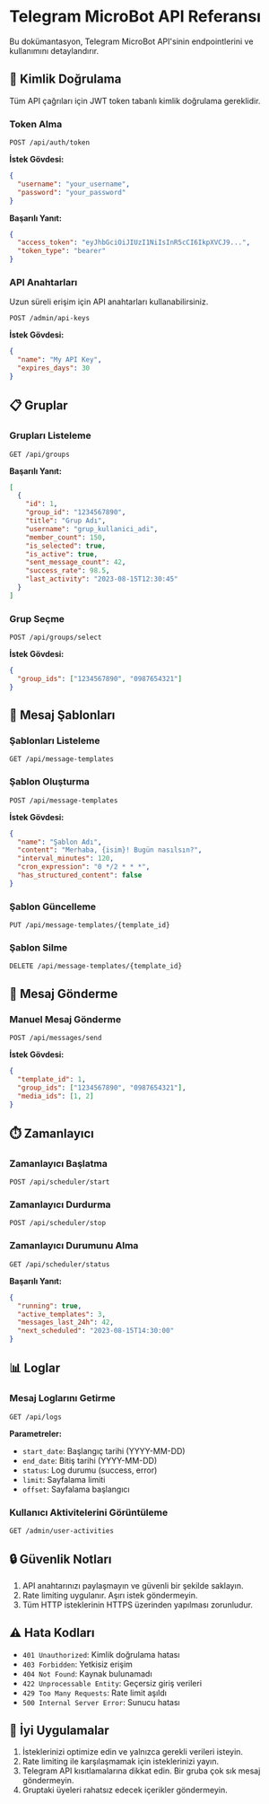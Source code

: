 # Telegram MicroBot API Referansı

Bu dokümantasyon, Telegram MicroBot API'sinin endpointlerini ve kullanımını detaylandırır.

## 🔑 Kimlik Doğrulama

Tüm API çağrıları için JWT token tabanlı kimlik doğrulama gereklidir.

### Token Alma

```
POST /api/auth/token
```

**İstek Gövdesi:**
```json
{
  "username": "your_username",
  "password": "your_password"
}
```

**Başarılı Yanıt:**
```json
{
  "access_token": "eyJhbGciOiJIUzI1NiIsInR5cCI6IkpXVCJ9...",
  "token_type": "bearer"
}
```

### API Anahtarları

Uzun süreli erişim için API anahtarları kullanabilirsiniz.

```
POST /admin/api-keys
```

**İstek Gövdesi:**
```json
{
  "name": "My API Key",
  "expires_days": 30
}
```

## 📋 Gruplar

### Grupları Listeleme

```
GET /api/groups
```

**Başarılı Yanıt:**
```json
[
  {
    "id": 1,
    "group_id": "1234567890",
    "title": "Grup Adı",
    "username": "grup_kullanici_adi",
    "member_count": 150,
    "is_selected": true,
    "is_active": true,
    "sent_message_count": 42,
    "success_rate": 98.5,
    "last_activity": "2023-08-15T12:30:45"
  }
]
```

### Grup Seçme

```
POST /api/groups/select
```

**İstek Gövdesi:**
```json
{
  "group_ids": ["1234567890", "0987654321"]
}
```

## 📝 Mesaj Şablonları

### Şablonları Listeleme

```
GET /api/message-templates
```

### Şablon Oluşturma

```
POST /api/message-templates
```

**İstek Gövdesi:**
```json
{
  "name": "Şablon Adı",
  "content": "Merhaba, {isim}! Bugün nasılsın?",
  "interval_minutes": 120,
  "cron_expression": "0 */2 * * *",
  "has_structured_content": false
}
```

### Şablon Güncelleme

```
PUT /api/message-templates/{template_id}
```

### Şablon Silme

```
DELETE /api/message-templates/{template_id}
```

## 📨 Mesaj Gönderme

### Manuel Mesaj Gönderme

```
POST /api/messages/send
```

**İstek Gövdesi:**
```json
{
  "template_id": 1,
  "group_ids": ["1234567890", "0987654321"],
  "media_ids": [1, 2]
}
```

## ⏱️ Zamanlayıcı

### Zamanlayıcı Başlatma

```
POST /api/scheduler/start
```

### Zamanlayıcı Durdurma

```
POST /api/scheduler/stop
```

### Zamanlayıcı Durumunu Alma

```
GET /api/scheduler/status
```

**Başarılı Yanıt:**
```json
{
  "running": true,
  "active_templates": 3,
  "messages_last_24h": 42,
  "next_scheduled": "2023-08-15T14:30:00"
}
```

## 📊 Loglar

### Mesaj Loglarını Getirme

```
GET /api/logs
```

**Parametreler:**
- `start_date`: Başlangıç tarihi (YYYY-MM-DD)
- `end_date`: Bitiş tarihi (YYYY-MM-DD)
- `status`: Log durumu (success, error)
- `limit`: Sayfalama limiti
- `offset`: Sayfalama başlangıcı

### Kullanıcı Aktivitelerini Görüntüleme

```
GET /admin/user-activities
```

## 🔒 Güvenlik Notları

1. API anahtarınızı paylaşmayın ve güvenli bir şekilde saklayın.
2. Rate limiting uygulanır. Aşırı istek göndermeyin.
3. Tüm HTTP isteklerinin HTTPS üzerinden yapılması zorunludur.

## ⚠️ Hata Kodları

- `401 Unauthorized`: Kimlik doğrulama hatası
- `403 Forbidden`: Yetkisiz erişim
- `404 Not Found`: Kaynak bulunamadı
- `422 Unprocessable Entity`: Geçersiz giriş verileri
- `429 Too Many Requests`: Rate limit aşıldı
- `500 Internal Server Error`: Sunucu hatası

## 📐 İyi Uygulamalar

1. İsteklerinizi optimize edin ve yalnızca gerekli verileri isteyin.
2. Rate limiting ile karşılaşmamak için isteklerinizi yayın.
3. Telegram API kısıtlamalarına dikkat edin. Bir gruba çok sık mesaj göndermeyin.
4. Gruptaki üyeleri rahatsız edecek içerikler göndermeyin. 